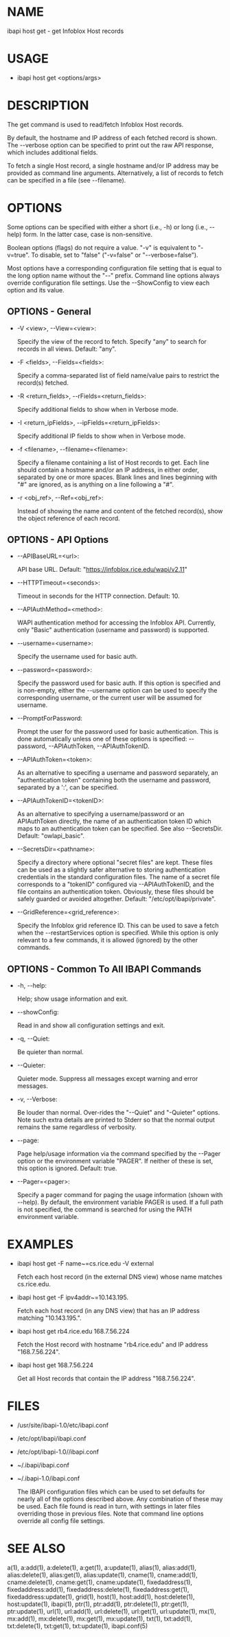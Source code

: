 # NAME

ibapi host get - get Infoblox Host records

# USAGE

- ibapi host get &lt;options/args>

# DESCRIPTION

The get command is used to read/fetch Infoblox Host records.

By default, the hostname and IP address of each fetched record is shown.  The
\--verbose option can be specified to print out the raw API response, which
includes additional fields.

To fetch a single Host record, a single hostname and/or IP address may be
provided as command line arguments.  Alternatively, a list of records to fetch
can be specified in a file (see --filename).

# OPTIONS

Some options can be specified with either a short (i.e., -h) or long
(i.e., --help) form.  In the latter case, case is non-sensitive.

Boolean options (flags) do not require a value.  "-v" is equivalent to "-v=true".
To disable, set to "false" ("-v=false" or "--verbose=false").

Most options have a corresponding configuration file setting
that is equal to the long option name without the "--" prefix.
Command line options always override configuration file settings.
Use the --ShowConfig to view each option and its value.

## OPTIONS - General

- -V &lt;view>, --View=&lt;view>:

    Specify the view of the record to fetch. Specify "any" to search for
    records in all views.  Default: "any".

- -F &lt;fields>, --Fields=&lt;fields>:

    Specify a comma-separated list of field name/value pairs to restrict the record(s)
    fetched.

- -R &lt;return\_fields>, --rFields=&lt;return\_fields>:

    Specify additional fields to show when in Verbose mode.

- -I &lt;return\_ipFields>, --ipFields=&lt;return\_ipFields>:

    Specify additional IP fields to show when in Verbose mode.

- -f &lt;filename>, --filename=&lt;filename>:

    Specify a filename containing a list of Host records to get.
    Each line should contain a hostname and/or an IP address, in either order, separated
    by one or more spaces.
    Blank lines and lines beginning with "#" are ignored, as is anything on a line
    following a "#".

- -r &lt;obj\_ref>, --Ref=&lt;obj\_ref>:

    Instead of showing the name and content of the fetched record(s), show
    the object reference of each record.

## OPTIONS - API Options

- --APIBaseURL=&lt;url>:

    API base URL.
    Default: "https://infoblox.rice.edu/wapi/v2.11"

- --HTTPTimeout=&lt;seconds>:

    Timeout in seconds for the HTTP connection.
    Default: 10.

- --APIAuthMethod=&lt;method>:

    WAPI authentication method for accessing the Infoblox API.  Currently,
    only "Basic" authentication (username and password) is supported.

- --username=&lt;username>:

    Specify the username used for basic auth.

- --password=&lt;password>:

    Specify the password used for basic auth.  If this option is specified
    and is non-empty, either the --username option can be used to specify
    the corresponding username, or the current user will be assumed for username.

- --PromptForPassword:

    Prompt the user for the password used for basic authentication.  This is done
    automatically unless one of these options is specified: --password,
    \--APIAuthToken, --APIAuthTokenID.

- --APIAuthToken=&lt;token>:

    As an alternative to specifing a username and password separately, an "authentication token" 
    containing both the username and password, separated by a ':', can be specified.

- --APIAuthTokenID=&lt;tokenID>:

    As an alternative to specifying a username/password or an APIAuthToken
    directly, the name of an authentication token ID which maps to an
    authentication token can be specified.  See also --SecretsDir.
    Default: "owlapi\_basic".

- --SecretsDir=&lt;pathname>:

    Specify a directory where optional "secret files" are kept.  These files can be
    used as a slightly safer alternative to storing authentication credentials in
    the standard configuration files.  The name of a secret file corresponds to a
    "tokenID" configured via --APIAuthTokenID, and the file contains an
    authentication token.  Obviously, these files should be safely guarded or
    avoided altogether.
    Default: "/etc/opt/ibapi/private".

- --GridReference=&lt;grid\_reference>:

    Specify the Infoblox grid reference ID. This can be used to save a fetch when
    the --restartServices option is specified.  While this option is only relevant
    to a few commands, it is allowed (ignored) by the other commands.

## OPTIONS - Common To All IBAPI Commands

- -h, --help:

    Help; show usage information and exit.

- --showConfig:

    Read in and show all configuration settings and exit.

- -q, --Quiet:

    Be quieter than normal.

- --Quieter:

    Quieter mode.  Suppress all messages except warning and error messages.

- -v, --Verbose:

    Be louder than normal. Over-rides the "--Quiet"  and "-Quieter" options.
    Note such extra details are printed to Stderr so that the normal output
    remains the same regardless of verbosity.

- --page:

    Page help/usage information via the command specified by the --Pager option or
    the environment variable "PAGER".  If neither of these is set, this option 
    is ignored.  Default: true.

- --Pager=&lt;pager>:

    Specify a pager command for paging the usage information (shown with --help).  By default,
    the environment variable PAGER is used.  If a full path is not specified, the command
    is searched for using the PATH environment variable.

# EXAMPLES

- ibapi host get -F name\~=cs.rice.edu -V external

    Fetch each host record (in the external DNS view) whose name matches cs.rice.edu.

- ibapi host get -F ipv4addr\~=10.143.195.

    Fetch each host record (in any DNS view) that has an IP address matching "10.143.195.".

- ibapi host get rb4.rice.edu 168.7.56.224

    Fetch the Host record with hostname "rb4.rice.edu" and IP address "168.7.56.224".

- ibapi host get 168.7.56.224

    Get all Host records that contain the IP address "168.7.56.224".

# FILES

- /usr/site/ibapi-1.0/etc/ibapi.conf
- /etc/opt/ibapi/ibapi.conf
- /etc/opt/ibapi-1.0//ibapi.conf
- ~/.ibapi/ibapi.conf
- ~/.ibapi-1.0/ibapi.conf

    The IBAPI configuration files which can be used to
    set defaults for nearly all of the options described above.
    Any combination of these may be used.
    Each file found is read in turn, with settings in later files
    overriding those in previous files.  Note that command line
    options override all config file settings.

# SEE ALSO

a(1),
a:add(1),
a:delete(1),
a:get(1),
a:update(1),
alias(1),
alias:add(1),
alias:delete(1),
alias:get(1),
alias:update(1),
cname(1),
cname:add(1),
cname:delete(1),
cname:get(1),
cname:update(1),
fixedaddress(1),
fixedaddress:add(1),
fixedaddress:delete(1),
fixedaddress:get(1),
fixedaddress:update(1),
grid(1),
host(1),
host:add(1),
host:delete(1),
host:update(1),
ibapi(1),
ptr(1),
ptr:add(1),
ptr:delete(1),
ptr:get(1),
ptr:update(1),
url(1),
url:add(1),
url:delete(1),
url:get(1),
url:update(1),
mx(1),
mx:add(1),
mx:delete(1),
mx:get(1),
mx:update(1),
txt(1),
txt:add(1),
txt:delete(1),
txt:get(1),
txt:update(1),
ibapi.conf(5)
